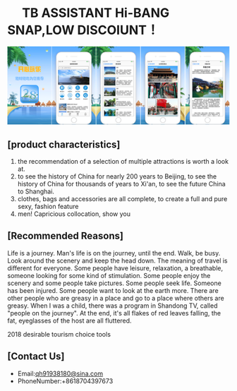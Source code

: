 #       TB ASSISTANT Hi-BANG SNAP,LOW DISCOIUNT！

![](https://github.com/lilaiwei1236/Lucky/blob/master/secnic.png)

## [product characteristics]

1. the recommendation of a selection of multiple attractions is worth a look at.
2. to see the history of China for nearly 200 years to Beijing, to see the history of China for thousands of years to Xi'an, to see the future China to Shanghai.
3. clothes, bags and accessories are all complete, to create a full and pure sexy, fashion feature
4. men! Capricious collocation, show you


## [Recommended Reasons]

Life is a journey.
Man's life is on the journey, until the end. Walk, be busy. Look around the scenery and keep the head down. The meaning of travel is different for everyone. Some people have leisure, relaxation, a breathable, someone looking for some kind of stimulation. Some people enjoy the scenery and some people take pictures. Some people seek life. Someone has been injured. Some people want to look at the earth more. There are other people who are greasy in a place and go to a place where others are greasy. When I was a child, there was a program in Shandong TV, called "people on the journey". At the end, it's all flakes of red leaves falling, the fat, eyeglasses of the host are all fluttered.

2018 desirable tourism choice tools
## [Contact Us]

* Email:qh91938180@sina.com
* PhoneNumber:+8618704397673


